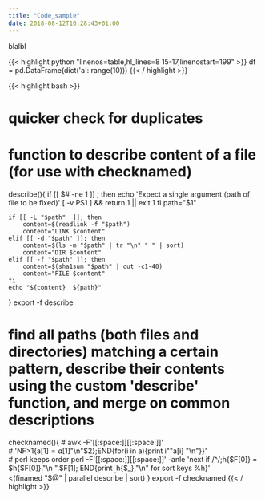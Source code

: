 ```yaml
---
title: "Code_sample"
date: 2018-08-12T16:28:43+01:00
---
```


blalbl

{{< highlight python "linenos=table,hl_lines=8 15-17,linenostart=199" >}}
	df = pd.DataFrame(dict('a': range(10)))
{{< / highlight >}}


{{< highlight bash >}}
# quicker check for duplicates
# function to describe content of a file (for use with checknamed)
describe(){
    if [[ $# -ne 1 ]] ; then
        echo 'Expect a single argument (path of file to be fixed)'
        [ -v PS1 ] && return 1 || exit 1
    fi
    path="$1"

    if [[ -L "$path"  ]]; then
        content=$(readlink -f "$path")
        content="LINK $content"
    elif [[ -d "$path" ]]; then
        content=$(ls -m "$path" | tr "\n" " " | sort)
        content="DIR $content"
    elif [[ -f "$path" ]]; then
        content=$(sha1sum "$path" | cut -c1-40)
        content="FILE $content"
    fi
    echo "${content}  ${path}"
}
export -f describe

# find all paths (both files and directories) matching a certain pattern, describe their contents using the custom 'describe' function, and merge on common descriptions
checknamed(){
    # awk -F'[[:space:]][[:space:]]' \
    # 'NF>1{a[$1] = a[$1]"\n"$2};END{for(i in a){print i""a[i] "\n"}}' \
    # perl keeps order
    perl -F'[[:space:]][[:space:]]' -anle 'next if /^$/;$h{$F[0]} = $h{$F[0]}."\n ".$F[1];
        END{print $_,$h{$_},"\n" for sort keys %h}' \
    <(finamed "$@" | parallel describe | sort)
}
export -f checknamed
{{< / highlight >}}